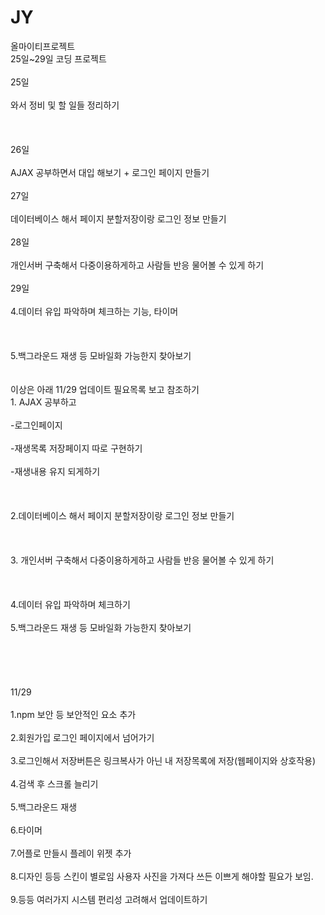 # JY
올마이티프로젝트
<br>25일~29일 코딩 프로젝트</br>
<br>25일</br>
<br>와서 정비 및 할 일들 정리하기</br>
<br></br>
<br>26일</br>
<br>AJAX 공부하면서 대입 해보기 + 로그인 페이지 만들기</br>
<br>27일</br>
<br>데이터베이스 해서 페이지 분할저장이랑 로그인 정보 만들기</br>
<br>28일</br>
<br>개인서버 구축해서 다중이용하게하고 사람들 반응 물어볼 수 있게 하기</br>
<br>29일</br>
<br>4.데이터 유입 파악하며 체크하는 기능, 타이머</br>
<br></br>
<br>5.백그라운드 재생 등 모바일화 가능한지 찾아보기</br>
<br></br>
이상은 아래 11/29 업데이트 필요목록 보고 참조하기
<br>1. AJAX 공부하고 </br>
<br>-로그인페이지</br>
<br>-재생목록 저장페이지 따로 구현하기</br>
<br>-재생내용 유지 되게하기</br>
<br></br>
<br>2.데이터베이스 해서 페이지 분할저장이랑 로그인 정보 만들기</br>
<br></br>
<br>3. 개인서버 구축해서 다중이용하게하고 사람들 반응 물어볼 수 있게 하기</br>
<br></br>
<br>4.데이터 유입 파악하며 체크하기</br>
<br>
5.백그라운드 재생 등 모바일화 가능한지 찾아보기
</br>
<br></br><br></br>
<br>11/29</br>
<br>1.npm 보안 등 보안적인 요소 추가</br>
<br>2.회원가입 로그인 페이지에서 넘어가기</br>
<br>3.로그인해서 저장버튼은 링크복사가 아닌 내 저장목록에 저장(웹페이지와 상호작용)</br>
<br>4.검색 후 스크롤 늘리기</br>
<br>5.백그라운드 재생</br>
<br>6.타이머</br>
<br>7.어플로 만들시 플레이 위젯 추가</br>
<br>8.디자인 등등 스킨이 별로임 사용자 사진을 가져다 쓰든 이쁘게 해야할 필요가 보임.</br>
<br>9.등등 여러가지 시스템 편리성 고려해서 업데이트하기</br>
